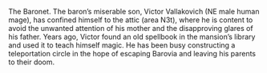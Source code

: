 The Baronet. The baron’s miserable son, Victor Vallakovich (NE male human mage), has confined himself to the attic (area N3t), where he is content to avoid the unwanted attention of his mother and the disapproving glares of his father. Years ago, Victor found an old spellbook in the mansion’s library and used it to teach himself magic. He has been busy constructing a teleportation circle in the hope of escaping Barovia and leaving his parents to their doom.